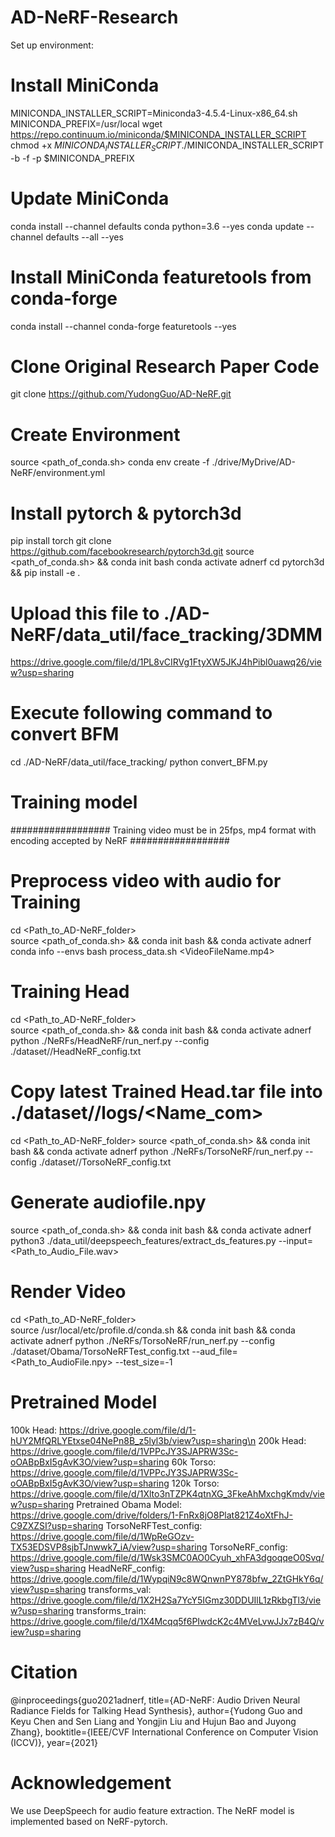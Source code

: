 # AD-NeRF-Research

Set up environment:


# Install MiniConda
MINICONDA_INSTALLER_SCRIPT=Miniconda3-4.5.4-Linux-x86_64.sh
MINICONDA_PREFIX=/usr/local
wget https://repo.continuum.io/miniconda/$MINICONDA_INSTALLER_SCRIPT
chmod +x $MINICONDA_INSTALLER_SCRIPT
./$MINICONDA_INSTALLER_SCRIPT -b -f -p $MINICONDA_PREFIX

# Update MiniConda
conda install --channel defaults conda python=3.6 --yes
conda update --channel defaults --all --yes

# Install MiniConda featuretools from conda-forge
conda install --channel conda-forge featuretools --yes

# Clone Original Research Paper Code
git clone https://github.com/YudongGuo/AD-NeRF.git

# Create Environment
source <path_of_conda.sh>
conda env create -f ./drive/MyDrive/AD-NeRF/environment.yml

# Install pytorch & pytorch3d
pip install torch
git clone https://github.com/facebookresearch/pytorch3d.git
source <path_of_conda.sh> && conda init bash
conda activate adnerf
cd pytorch3d && pip install -e .

# Upload this file to ./AD-NeRF/data_util/face_tracking/3DMM 
https://drive.google.com/file/d/1PL8vCIRVg1FtyXW5JKJ4hPibl0uawq26/view?usp=sharing

# Execute following command to convert BFM 
cd ./AD-NeRF/data_util/face_tracking/
python convert_BFM.py

# Training model
  ##################
  Training video must be in 25fps, mp4 format with encoding accepted by NeRF
  ##################
  # Preprocess video with audio for Training
  cd <Path_to_AD-NeRF_folder>  
  source <path_of_conda.sh> && conda init bash && conda activate adnerf
  conda info --envs
  bash process_data.sh <VideoFileName.mp4>
  
  # Training Head
  cd <Path_to_AD-NeRF_folder>  
  source <path_of_conda.sh> && conda init bash && conda activate adnerf
  python ./NeRFs/HeadNeRF/run_nerf.py --config ./dataset/<Name>/HeadNeRF_config.txt

  # Copy latest Trained Head.tar file into ./dataset/<Name>/logs/<Name_com>
  cd <Path_to_AD-NeRF_folder>
  source <path_of_conda.sh> && conda init bash && conda activate adnerf
  python ./NeRFs/TorsoNeRF/run_nerf.py --config ./dataset/<Name>/TorsoNeRF_config.txt

# Generate audiofile.npy
  source <path_of_conda.sh> && conda init bash && conda activate adnerf
  python3 ./data_util/deepspeech_features/extract_ds_features.py --input=<Path_to_Audio_File.wav>

  # Render Video
  cd <Path_to_AD-NeRF_folder>  
  source /usr/local/etc/profile.d/conda.sh && conda init bash && conda activate adnerf
  python ./NeRFs/TorsoNeRF/run_nerf.py --config ./dataset/Obama/TorsoNeRFTest_config.txt --aud_file=<Path_to_AudioFile.npy> --test_size=-1
  
# Pretrained Model
  100k Head: https://drive.google.com/file/d/1-hUY2MfQRLYEtxse04NePn8B_z5lyl3b/view?usp=sharing\n
  200k Head: https://drive.google.com/file/d/1VPPcJY3SJAPRW3Sc-oOABpBxI5gAvK3O/view?usp=sharing
  60k Torso: https://drive.google.com/file/d/1VPPcJY3SJAPRW3Sc-oOABpBxI5gAvK3O/view?usp=sharing
  120k Torso: https://drive.google.com/file/d/1Xlto3nTZPK4qtnXG_3FkeAhMxchgKmdv/view?usp=sharing
  Pretrained Obama Model: https://drive.google.com/drive/folders/1-FnRx8jO8Plat821Z4oXtFhJ-C9ZXZSI?usp=sharing
  TorsoNeRFTest_config: https://drive.google.com/file/d/1WpReGOzv-TX53EDSVP8sjbTJnwwk7_iA/view?usp=sharing
  TorsoNeRF_config: https://drive.google.com/file/d/1Wsk3SMC0AO0Cyuh_xhFA3dgoqqeO0Svq/view?usp=sharing
  HeadNeRF_config: https://drive.google.com/file/d/1WypqiN9c8WQnwnPY878bfw_2ZtGHkY6q/view?usp=sharing
  transforms_val: https://drive.google.com/file/d/1X2H2Sa7YcY5IGmz30DDUIlL1zRkbgTl3/view?usp=sharing
  transforms_train: https://drive.google.com/file/d/1X4Mcqq5f6PIwdcK2c4MVeLvwJJx7zB4Q/view?usp=sharing

# Citation
  @inproceedings{guo2021adnerf,
  title={AD-NeRF: Audio Driven Neural Radiance Fields for Talking Head Synthesis},
  author={Yudong Guo and Keyu Chen and Sen Liang and Yongjin Liu and Hujun Bao and Juyong Zhang},
  booktitle={IEEE/CVF International Conference on Computer Vision (ICCV)},
  year={2021}

# Acknowledgement
  We use DeepSpeech for audio feature extraction. The NeRF model is implemented based on NeRF-pytorch.





